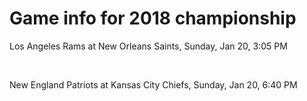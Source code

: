 # Game info for 2018 championship

Los Angeles Rams at New Orleans Saints, Sunday, Jan 20, 3:05 PM


<br/>

New England Patriots at Kansas City Chiefs, Sunday, Jan 20, 6:40 PM

